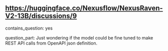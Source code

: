 ## https://huggingface.co/Nexusflow/NexusRaven-V2-13B/discussions/9

contains_question: yes

question_part: Just wondering if the model could be fine tuned to make REST API calls from OpenAPI json definition.